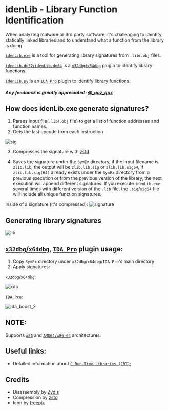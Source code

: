 # idenLib - Library Function Identification

When analyzing malware or 3rd party software, it's challenging to identify statically linked libraries and to understand what a function from the library is doing.

[`idenLib.exe`](https://github.com/secrary/idenLib) is a tool for generating library signatures from `.lib`/`.obj` files.

[`idenLib.dp32`/`idenLib.dp64`](https://github.com/secrary/idenLibX) is a [`x32dbg`/`x64dbg`](https://x64dbg.com) plugin to identify library functions.

[`idenLib.py`](https://github.com/secrary/IDA-scripts/tree/master/idenLib) is an [`IDA Pro`](https://www.hex-rays.com/products/ida/index.shtml) plugin to identify library functions.


##### Any feedback is greatly appreciated: [@_qaz_qaz](https://twitter.com/_qaz_qaz)

## How does idenLib.exe generate signatures?

1. Parses input file(`.lib`/`.obj` file) to get a list of function addresses and function names.
2. Gets the last opcode from each instruction

![sig](https://user-images.githubusercontent.com/16405698/52433535-35442500-2b05-11e9-92a2-7ed0dfb319ab.png)

3. Compresses the signature with [zstd](https://github.com/facebook/zstd)

4. Saves the signature under the `SymEx` directory, if the input filename is `zlib.lib`, the output will be `zlib.lib.sig` or `zlib.lib.sig64`,
if `zlib.lib.sig(64)` already exists under the `SymEx` directory from a previous execution or from the previous version of the library, the next execution will append different signatures.
If you execute `idenLib.exe` several times with different version of the `.lib` file, the `.sig`/`sig64` file will include all unique function signatures.

Inside of a signature (it's compressed):
![signature](https://user-images.githubusercontent.com/16405698/52490971-e9a18200-2bbd-11e9-8d29-e85a71826c8f.png)

## Generating library signatures

![lib](https://user-images.githubusercontent.com/16405698/52433541-35dcbb80-2b05-11e9-918a-6d39afc5de91.gif)

## [`x32dbg`/`x64dbg`](https://x64dbg.com), [`IDA Pro`](https://www.hex-rays.com/products/ida/index.shtml) plugin usage:

1. Copy `SymEx` directory under `x32dbg`/`x64dbg`/`IDA Pro`'s main directory
2. Apply signatures:

[`x32dbg`/`x64dbg`](https://github.com/secrary/idenLibX):

![xdb](https://user-images.githubusercontent.com/16405698/52433536-35442500-2b05-11e9-990e-8d4889bfe1c6.gif)

[`IDA Pro`](https://github.com/secrary/IDA-scripts/tree/master/idenLib):

![ida_boost_2](https://user-images.githubusercontent.com/16405698/52433540-35dcbb80-2b05-11e9-9dd3-9bb44d678ea5.gif)

## NOTE:
Supports [`x86`](https://en.wikipedia.org/wiki/X86) and [`AMD64/x86-64`](https://en.wikipedia.org/wiki/X86-64) architectures.

## Useful links:
- Detailed information about [`C Run-Time Libraries (CRT)`](https://docs.microsoft.com/en-us/cpp/c-runtime-library/crt-library-features);

## Credits
- Disassembly by [Zydis](https://zydis.re)
- Compression by [zstd](https://github.com/facebook/zstd)
- Icon by [freepik](https://www.flaticon.com/authors/freepik)
